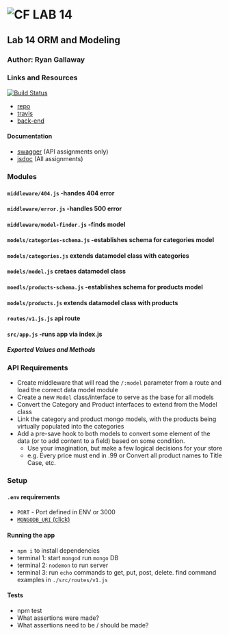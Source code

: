 ![CF](http://i.imgur.com/7v5ASc8.png) LAB 14
=================================================

## Lab 14 ORM and Modeling

### Author: Ryan Gallaway

### Links and Resources

[![Build Status](https://www.travis-ci.com/rkgallaway/14-orm-and-modeling.svg?branch=master)](https://www.travis-ci.com/rkgallaway/14-orm-and-modeling)

* [repo](https://github.com/rkgallaway/14-orm-and-modeling)
* [travis](https://www.travis-ci.com/search/14)
* [back-end](https://lab14-orm-modeling-rg.herokuapp.com)

#### Documentation
* [swagger](http://xyz.com) (API assignments only)
* [jsdoc](http://xyz.com) (All assignments)

### Modules
#### `middleware/404.js` -handes 404 error
#### `middleware/error.js` -handles 500 error
#### `middleware/model-finder.js` -finds model
#### `models/categories-schema.js` -establishes schema for categories model
#### `models/categories.js` extends datamodel class with categories
#### `models/model.js` cretaes datamodel class
#### `moedls/products-schema.js` -establishes schema for products model
#### `models/products.js`  extends datamodel class with products
#### `routes/v1.js.js` api route
#### `src/app.js` -runs app via index.js



##### Exported Values and Methods

### API Requirements
* Create middleware that will read the `/:model` parameter from a route and load the correct data model module
* Create a new `Model` class/interface to serve as the base for all models
* Convert the Category and Product interfaces to extend from the Model class
* Link the category and product mongo models, with the products being virtually populated into the categories
* Add a pre-save hook to both models to convert some element of the data (or to add content to a field) based on some condition.
  * Use your imagination, but make a few logical decisions for your store
  * e.g. Every price must end in .99 or Convert all product names to Title Case, etc.


### Setup
#### `.env` requirements
* `PORT` - Port defined in ENV or 3000
* [`MONGODB_URI` (click)](mongodb://heroku_s1gcj03q:9v1bvdcga6aj1obn3ucucshle8@ds153304.mlab.com:53304/heroku_s1gcj03q)

#### Running the app
* `npm i` to install dependencies
* terminal 1: start `mongod` run `mongo` DB
* terminal 2: `nodemon` to run server
* terminal 3: run `echo` commands to get, put, post, delete.  find command examples in `./src/routes/v1.js`

  
#### Tests
* npm test
* What assertions were made?
* What assertions need to be / should be made?

<!-- #### UML
Link to an image of the UML for your application and response to events -->

